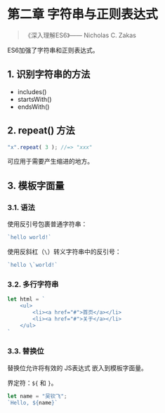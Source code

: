 # 第二章 字符串与正则表达式

>《深入理解ES6》—— Nicholas C. Zakas

ES6加强了字符串和正则表达式。

## 1. 识别字符串的方法

* includes()
* startsWith()
* endsWith()

## 2. repeat() 方法

```javascript
"x".repeat( 3 ); //=> "xxx"
```

可应用于需要产生缩进的地方。

## 3. 模板字面量

### 3.1. 语法

使用反引号包裹普通字符串：

```javascript
`hello world!`
```

使用反斜杠（`\`）转义字符串中的反引号：

```javascript
`hello \`world!`
```

### 3.2. 多行字符串

```javascript
let html = `
    <ul>
        <li><a href="#">首页</a></li>
        <li><a href="#">关于</a></li>
    </ul>
`
```

### 3.3. 替换位

替换位允许将有效的 JS表达式 嵌入到模板字面量。

界定符：`${` 和 `}`。

```javascript
let name = "吴钦飞";
`Hello, ${name}`
```